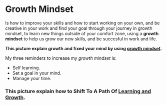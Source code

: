 # Growth Mindset
Is how to improve your skills and how to start working on your own, and be creative in your work and find your goal through your journey in growth mindset, to learn new things outside of your comfort zone, using a **growth mindset** to help us grow our new skills, and be succesful in work and life.

**This picture explain growth and fixed your mind by using [growth mindset](https://metrifit.com/wp-content/uploads/2020/08/growthmindsetlandscape.jpg).**

My three reminders to increase my _growth mindset_ is:
 - Self learning.
 - Set a goal in your mind. 
 - Manage your time. 

### This picture explain how to Shift To A Path Of [Learning and Growth](https://www.techtello.com/wp-content/uploads/2020/06/5-strategies-to-shift-to-growth-mindset.png?x54983).
